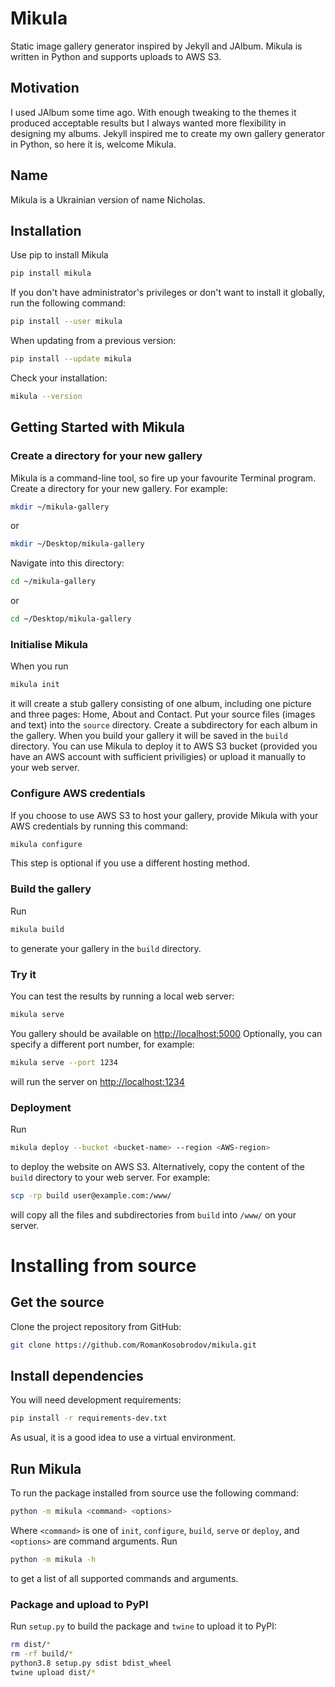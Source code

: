 # Mikula

Static image gallery generator inspired by Jekyll and JAlbum.
Mikula is written in Python and supports uploads to AWS S3.

## Motivation

I used JAlbum some time ago.
With enough tweaking to the themes it produced acceptable results but I always wanted more 
flexibility in designing my albums. Jekyll inspired me to create my own gallery generator in Python,
so here it is, welcome Mikula.

## Name

Mikula is a Ukrainian version of name Nicholas.


## Installation
Use pip to install Mikula
```bash
pip install mikula
```
If you don't have administrator's privileges or don't want to install it globally, run the following command:
```bash
pip install --user mikula
```
When updating from a previous version:
```bash
pip install --update mikula
```
Check your installation:
```bash
mikula --version
```

## Getting Started with Mikula
### Create a directory for your new gallery
Mikula is a command-line tool, so fire up your favourite Terminal program.
Create a directory for your new gallery. For example:
```bash
mkdir ~/mikula-gallery
```
or 
```bash
mkdir ~/Desktop/mikula-gallery
```
Navigate into this directory:
```bash
cd ~/mikula-gallery
```
or 
```bash
cd ~/Desktop/mikula-gallery
```

### Initialise Mikula
When you run
```bash
mikula init
```
it will create a stub gallery consisting of one album, including one picture and three pages: Home, About and Contact.
Put your source files (images and text) into the `source` directory. Create a subdirectory for each album in the gallery. 
When you build your gallery it will be saved in the `build` directory. You can use Mikula to deploy it to AWS S3 bucket 
(provided you have an AWS account with sufficient priviligies) or upload it manually to your web server.

### Configure AWS credentials
If you choose to use AWS S3 to host your gallery, provide Mikula with your AWS credentials by running this command:
```bash
mikula configure
```
This step is optional if you use a different hosting method.

### Build the gallery
Run
```bash
mikula build
```
to generate your gallery in the `build` directory.

### Try it
You can test the results by running a local web server:
```bash
mikula serve
```
You gallery should be available on [http://localhost:5000](http://localhost:5000) 
Optionally, you can specify a different port number, for example:
```bash
mikula serve --port 1234
```
will run the server on [http://localhost:1234](http://localhost:1234)

### Deployment
Run 
```bash
mikula deploy --bucket <bucket-name> --region <AWS-region>
```
to deploy the website on AWS S3.
Alternatively, copy the content of the `build` directory to your web server. For example:
```bash
scp -rp build user@example.com:/www/
```
will copy all the files and subdirectories from `build` into `/www/` on your server.

# Installing from source

## Get the source

Clone the project repository from GitHub:
```bash
git clone https://github.com/RomanKosobrodov/mikula.git
```

## Install dependencies

You will need development requirements:
```bash
pip install -r requirements-dev.txt
```
As usual, it is a good idea to use a virtual environment.

## Run Mikula

To run the package installed from source use the following command:
```bash
python -m mikula <command> <options>
```
Where `<command>` is one of `init`, `configure`, `build`, `serve` or `deploy`, and `<options>` are 
command arguments. Run
```bash
python -m mikula -h
```
to get a list of all supported commands and arguments.

### Package and upload to PyPI

Run `setup.py` to build the package and `twine` to upload it to PyPI:
```bash
rm dist/*
rm -rf build/*
python3.8 setup.py sdist bdist_wheel
twine upload dist/* 
```
